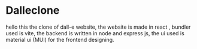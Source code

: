# Dalleclone
hello this the clone of dall-e website, the website is made in react , bundler used is vite, the backend is written in node and express js,
the ui used is material ui (MUI) for the frontend designing.
